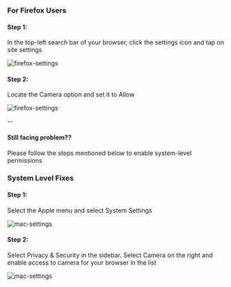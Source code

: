 ### For Firefox Users

#### Step 1:
In the top-left search bar of your browser, click the settings icon and tap on site settings


![firefox-settings](https://d2beiqkhq929f0.cloudfront.net/public_assets/assets/000/099/698/original/camera_safari_step1.png?1733846008)



#### Step 2:
Locate the Camera option and set it to Allow


![firefox-settings](https://d2beiqkhq929f0.cloudfront.net/public_assets/assets/000/099/699/original/camera_safari_step2.png?1733846169)

--

#### Still facing problem??
Please follow the steps mentioned below to enable system-level permissions


### System Level Fixes

#### Step 1:
Select the Apple menu and select System Settings


![mac-settings](https://d2beiqkhq929f0.cloudfront.net/public_assets/assets/000/099/700/original/camera_system_step1.png?1733846308)



#### Step 2:
Select Privacy & Security in the sidebar. Select Camera on the right and enable access to camera for your browser in the list


![mac-settings](https://d2beiqkhq929f0.cloudfront.net/public_assets/assets/000/099/701/original/camera_system_step2.png?1733846340)
